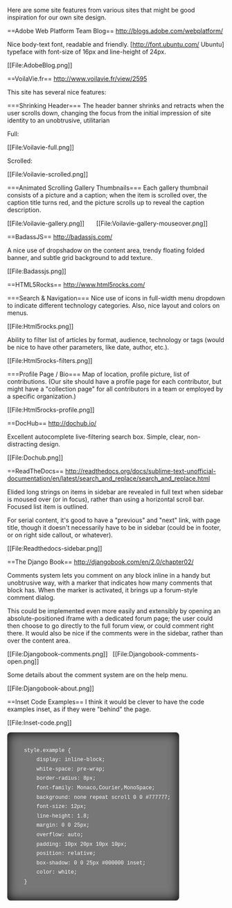 Here are some site features from various sites that might be good inspiration for our own site design.


==Adobe Web Platform Team Blog==
http://blogs.adobe.com/webplatform/

Nice body-text font, readable and friendly. [http://font.ubuntu.com/ Ubuntu] typeface with font-size of 16px and line-height of 24px.

[[File:AdobeBlog.png]]


==VoilaVie.fr==
http://www.voilavie.fr/view/2595

This site has several nice features:

===Shrinking Header===
The header banner shrinks and retracts when the user scrolls down, changing the focus from the initial impression of site identity to an unobtrusive, utilitarian 

Full:

[[File:Voilavie-full.png]]

Scrolled:

[[File:Voilavie-scrolled.png]]

===Animated Scrolling Gallery Thumbnails===
Each gallery thumbnail consists of a picture and a caption; when the item is scrolled over, the caption title turns red, and the picture scrolls up to reveal the caption description.

[[File:Voilavie-gallery.png]] &nbsp;  &nbsp;  &nbsp; [[File:Voilavie-gallery-mouseover.png]]


==BadassJS==
http://badassjs.com/

A nice use of dropshadow on the content area, trendy floating folded banner, and subtle grid background to add texture.

[[File:Badassjs.png]]


==HTML5Rocks==
http://www.html5rocks.com/

===Search & Navigation===
Nice use of icons in full-width menu dropdown to indicate different technology categories. Also, nice layout and colors on menus.

[[File:Html5rocks.png]]

Ability to filter list of articles by format, audience, technology or tags (would be nice to have other parameters, like date, author, etc.).

[[File:Html5rocks-filters.png]]

===Profile Page / Bio===
Map of location, profile picture, list of contributions. (Our site should have a profile page for each contributor, but might have a "collection page" for all contributors in a team or employed by a specific organization.)

[[File:Html5rocks-profile.png]]

==DocHub==
http://dochub.io/

Excellent autocomplete live-filtering search box. Simple, clear, non-distracting design.

[[File:Dochub.png]]

==ReadTheDocs==
http://readthedocs.org/docs/sublime-text-unofficial-documentation/en/latest/search_and_replace/search_and_replace.html

Elided long strings on items in sidebar are revealed in full text when sidebar is moused over (or in focus), rather than using a horizontal scroll bar. Focused list item is outlined.

For serial content, it's good to have a "previous" and "next" link, with page title, though it doesn't necessarily have to be in sidebar (could be in footer, or on right side callout, or whatever). 

[[File:Readthedocs-sidebar.png]]

==The Django Book==
http://djangobook.com/en/2.0/chapter02/

Comments system lets you comment on any block inline in a handy but unobtrusive way, with a marker that indicates how many comments that block has. When the marker is activated, it brings up a forum-style comment dialog. 

This could be implemented even more easily and extensibly by opening an absolute-positioned iframe with a dedicated forum page; the user could then choose to go directly to the full forum view, or could comment right there. It would also be nice if the comments were in the sidebar, rather than over the content area.

[[File:Djangobook-comments.png]] &nbsp; [[File:Djangobook-comments-open.png]]

Some details about the comment system are on the help menu.

[[File:Djangobook-about.png]]

==Inset Code Examples==
I think it would be clever to have the code examples inset, as if they were "behind" the page.

[[File:Inset-code.png]]

 <style class="example">
    style.example {
        display: inline-block;
        white-space: pre-wrap;
        border-radius: 8px;
        font-family: Monaco,Courier,MonoSpace;
        background: none repeat scroll 0 0 #777777;
        font-size: 12px;
        line-height: 1.8;
        margin: 0 0 25px;
        overflow: auto;
        padding: 10px 20px 10px 10px;
        position: relative;
        box-shadow: 0 0 25px #000000 inset;
        color: white;
    }
 </style>